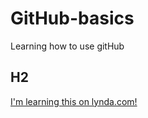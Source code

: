 # GitHub-basics

Learning how to use gitHub

## H2

[I'm learning this on lynda.com!](http://www.lynda.com/)
